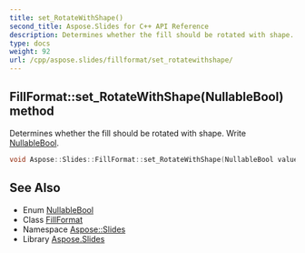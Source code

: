 ```yaml
---
title: set_RotateWithShape()
second_title: Aspose.Slides for C++ API Reference
description: Determines whether the fill should be rotated with shape. Write NullableBool.
type: docs
weight: 92
url: /cpp/aspose.slides/fillformat/set_rotatewithshape/
---
```

## FillFormat::set_RotateWithShape(NullableBool) method


Determines whether the fill should be rotated with shape. Write [NullableBool](../../nullablebool/).

```cpp
void Aspose::Slides::FillFormat::set_RotateWithShape(NullableBool value) override
```

## See Also

* Enum [NullableBool](../nullablebool/)
* Class [FillFormat](./)
* Namespace [Aspose::Slides](../)
* Library [Aspose.Slides](../../)